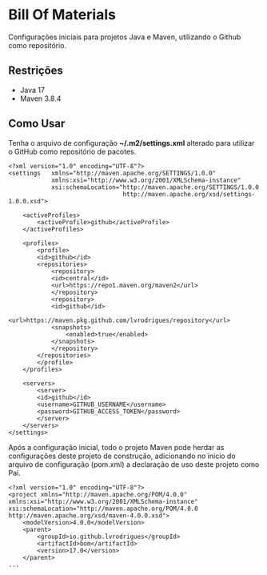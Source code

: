 # Bill Of Materials

Configurações iniciais para projetos Java e Maven, utilizando o Github como repositório.

## Restrições

* Java 17
* Maven 3.8.4

## Como Usar

Tenha o arquivo de configuração **~/.m2/settings.xml** alterado para utilizar o GitHub como repositório de pacotes.

    <?xml version="1.0" encoding="UTF-8"?>
    <settings   xmlns="http://maven.apache.org/SETTINGS/1.0.0"
                xmlns:xsi="http://www.w3.org/2001/XMLSchema-instance"
                xsi:schemaLocation="http://maven.apache.org/SETTINGS/1.0.0
                                    http://maven.apache.org/xsd/settings-1.0.0.xsd">

        <activeProfiles>
            <activeProfile>github</activeProfile>
        </activeProfiles>

        <profiles>
            <profile>
            <id>github</id>
            <repositories>
                <repository>
                <id>central</id>
                <url>https://repo1.maven.org/maven2</url>
                </repository>
                <repository>
                <id>github</id>
                <url>https://maven.pkg.github.com/lvrodrigues/repository</url>
                <snapshots>
                    <enabled>true</enabled>
                </snapshots>
                </repository>
            </repositories>
            </profile>
        </profiles>

        <servers>
            <server>
            <id>github</id>
            <username>GITHUB_USERNAME</username>
            <password>GITHUB_ACCESS_TOKEN</password>
            </server>
        </servers>
    </settings>

Após a configuração inicial, todo o projeto Maven pode herdar as configurações deste projeto de construção, adicionando no início do arquivo de configuração (pom.xml) a declaração de uso deste projeto como Pai.

    <?xml version="1.0" encoding="UTF-8"?>
    <project xmlns="http://maven.apache.org/POM/4.0.0" xmlns:xsi="http://www.w3.org/2001/XMLSchema-instance" xsi:schemaLocation="http://maven.apache.org/POM/4.0.0 http://maven.apache.org/xsd/maven-4.0.0.xsd">
        <modelVersion>4.0.0</modelVersion>
        <parent>
            <groupId>io.github.lvrodrigues</groupId>
            <artifactId>bom</artifactId>
            <version>17.0</version>
        </parent>
    ...
